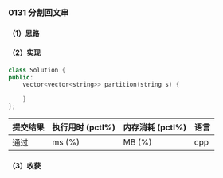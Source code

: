 ### 0131 分割回文串

#### （1）思路

#### （2）实现

```cpp
class Solution {
public:
    vector<vector<string>> partition(string s) {

    }
};
```

| 提交结果 | 执行用时 (pctl%) | 内存消耗 (pctl%) | 语言 |
|:---------|:-----------------|:-----------------|:-----|
| 通过     |  ms (%)   |  MB (%)  | cpp  |

#### （3）收获
